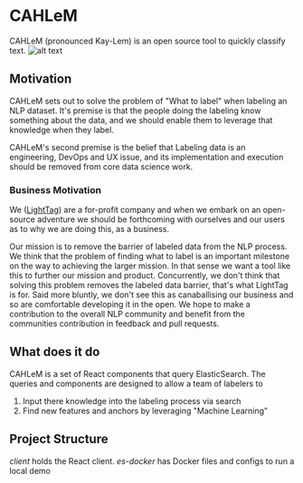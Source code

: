 # CAHLeM
CAHLeM (pronounced Kay-Lem) is an open source tool to quickly classify text. 
![alt text]('assets/img/demo.gif' "Logo Title Text 1")

## Motivation
CAHLeM sets out to solve the problem of "What to label" when labeling an NLP dataset. It's premise is that the 
people doing the labeling know something about the data, and we should enable them to leverage that knowledge when they label. 

CAHLeM's second premise is the belief that Labeling data is an engineering, DevOps and UX issue, and its implementation and execution should be removed from core data science work. 

### Business Motivation
We ([LightTag](https://lighttag.io)) are a for-profit company and when we embark on an open-source adventure we should be forthcoming with ourselves and our users as to why we are doing this, as a business. 

Our mission is to remove the barrier of labeled data from the NLP process. We think that the problem of finding what to label is an important milestone on the way to achieving the larger mission. In that sense we want a tool like this to further our mission and product. 
Concurrently, we don't think that solving this problem removes the labeled data barrier, that's what LightTag is for. Said more bluntly, we don't see this as canaballising our business and so are comfortable developing it in the open. We hope to make a contribution to the overall NLP community and benefit from the communities contribution in feedback and pull requests. 

## What does it do

CAHLeM is a set of React components that query ElasticSearch. The queries and components are designed to allow a team of labelers to 
1. Input there knowledge into the labeling process via search
2. Find new features and anchors by leveraging "Machine Learning" 

## Project Structure
*client* holds the React client.
*es-docker* has Docker files and configs to run a local demo
